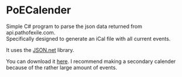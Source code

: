 # PoECalender
Simple C# program to parse the json data returned from api.pathofexile.com. <br />
Specifically designed to generate an iCal file with all current events.

It uses the [JSON.net](http://www.newtonsoft.com/json) library.


You can download it [here](https://raw.githubusercontent.com/MadsPoder/PoECalender/master/PoERaces.ics). I recommend making a secondary calender because of the rather large amount of events.
